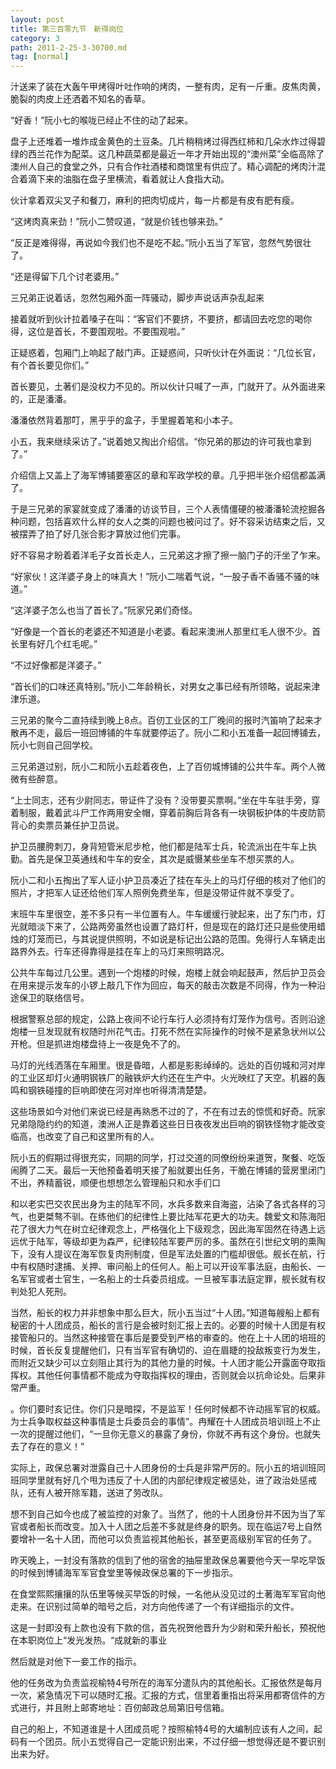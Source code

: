 ```yaml
---
layout: post
title: 第三百零九节　新得岗位
category: 3
path: 2011-2-25-3-30700.md
tag: [normal]
---
```


汁送来了装在大轰午甲烤得叶吐作响的烤肉，一整有肉，足有一斤重。皮焦肉黄，脆裂的肉皮上还洒着不知名的香草。

“好香！”阮小七的喉咙已经止不住的动了起来。

盘子上还堆着一堆炸成金黄色的土豆条。几片稍稍烤过得西红柿和几朵水炸过得碧绿的西兰花作为配菜。这几种蔬菜都是最近一年才开始出现的“澳州菜”全临高除了澳州人自己的食堂之外，只有合作社酒楼和商馆里有供应了。精心调配的烤肉汁混合着滴下来的油脂在盘子里横流，看着就让人食指大动。

伙计拿着双尖叉子和餐刀，麻利的把肉切成片，每一片都是有皮有肥有瘦。

“这烤肉真来劲！”阮小二赞叹道，“就是价钱也够来劲。”

“反正是难得得，再说如今我们也不是吃不起。”阮小五当了军官，忽然气势很壮了。

“还是得留下几个讨老婆用。”

三兄弟正说着话，忽然包厢外面一阵骚动，脚步声说话声杂乱起来

接着就听到伙计拉着嗓子在叫：“客官们不要挤，不要挤，都请回去吃您的喝你得，这位是首长，不要围观啦。不要围观啦。”

正疑惑着，包厢门上响起了敲门声。正疑惑间，只听伙计在外面说：“几位长官，有个首长要见你们。”

首长要见，土著们是没权力不见的。所以伙计只喊了一声，门就开了。从外面进来的，正是潘潘。

潘潘依然背着那叮，黑乎乎的盒子，手里握着笔和小本子。

小五，我来继续采访了。”说着她又掏出介绍信。“你兄弟的那边的许可我也拿到了。”

介绍信上又盖上了海军博铺要塞区的章和军政学校的章。几乎把半张介绍信都盖满了。

于是三兄弟的家宴就变成了潘潘的访谈节目，三个人表情僵硬的被潘潘轮流挖掘各种问题，包括喜欢什么样的女人之类的问题也被问过了。好不容采访结束之后，又被摆弄了拍了好几张合影才算放过他们完事。

好不容易才盼着着洋毛子女首长走人，三兄弟这才擦了擦一脑门子的汗坐了乍来。

“好家伙！这洋婆子身上的味真大！”阮小二喘着气说，“一股子香不香骚不骚的味道。”

“这洋婆子怎么也当了首长了。”阮家兄弟们奇怪。

“好像是一个首长的老婆还不知道是小老婆。看起来澳洲人那里红毛人很不少。首长里有好几个红毛呢。”

“不过好像都是洋婆子。”

“首长们的口味还真特别。”阮小二年龄稍长，对男女之事已经有所领略，说起来津津乐道。

三兄弟的聚今二直持续到晚上8点。百仞工业区的工厂晚间的报时汽笛响了起来才散再不走，最后一班回博铺的牛车就要停运了。阮小二和小五准备一起回博铺去，阮小七则自己回学校。

三兄弟道过别，阮小二和阮小五趁着夜色，上了百仞城博铺的公共牛车。两个人微微有些醉意。

“上士同志，还有少尉同志，带证件了没有？没带要买票啊。”坐在牛车驻手旁，穿着制服，戴着武斗尸工作两用安全帽，穿着前胸后背各有一块钢板护体的牛皮防箭背心的卖票员兼任护卫员说。

护卫员腰胯刺刀，身背短管米尼步枪，他们都是陆军士兵，轮流派出在牛车上执勤。首先是保卫英通线和牛车的安全，其次是威慑某些坐车不想买票的人。

阮小二和小五掏出了军人证小护卫员凑近了挂在车头上的马灯仔细的核对了他们的照片，才把军人证还给他们军人照例免费坐车，但是没带证件就不享受了。

末班牛车里很空，差不多只有一半位置有人。牛车缓缓行驶起来，出了东门市，灯光就暗淡下来了，公路两旁虽然也设置了路灯杆，但是现在的路灯还只是些使用蜡烛的灯笼而已，与其说提供照明，不如说是标记出公路的范围。免得行人车辆走出路界外去。行车还得靠得是挂在车上的马灯来照明路况。

公共牛车每过几公里。遇到一个炮楼的时候，炮楼上就会响起鼓声，然后护卫员会在用来提示发车的小锣上敲几下作为回应，每天的敲击次数是不同得，作为一种沿途保卫的联络信号。

根据警察总部的规定，公路上夜间不论行车行人必须持有灯笼作为信号。否则沿途炮楼一旦发现就有权随时州花气击。打死不然在实际操作的时候不是紧急状州以公开枪。但是抓进炮楼盘待上一夜是免不了的。

马灯的光线洒落在车厢里。很是昏暗，人都是影影绰绰的。远处的百仞城和河对岸的工业区却灯火通明钢铁厂的融铁炉大约还在生产中。火光映红了天空。机器的轰鸣和钢铁碰撞的巨响即使在河对岸也听得清清楚楚。

这些场景如今对他们来说已经是再熟悉不过的了，不在有过去的惊慌和好奇。阮家兄弟隐隐约约的知道，澳洲人正是靠着这些日日夜夜发出巨响的钢铁怪物才能改变临高，也改变了自己和这里所有的人。

阮小五的假期过得很充实，同期的同学，打过交道的同僚纷纷来道贺，聚餐、吃饭闹腾了二天。最后一天他预备着明天接了船就要出任务，干脆在博铺的营房里闭门不出，养精蓄锐，顺便也想想怎么管理船只和水手们口

和以老实巴交农民出身为主的陆军不同，水兵多数来自海盗，沾染了各式各样的习气，也更桀骜不驯。在练他们的纪律性上要比陆军花更大的功夫。魏爱文和陈海阳花了很大力气在树立纪律观念上，严格强化上下级观念，因此海军固然在待遇上远远优于陆军，等级却更为森严，纪律较陆军要严厉的多。虽然在引世纪文明的熏陶下，没有人提议在海军恢复肉刑制度，但是军法处置的门槛却很低。舰长在航，行中有权随时逮捕、关押、审问船上的任何人。船上可以开设军事法庭，由船长、一名军官或者士官生，一名船上的士兵委员组成。一旦被军事法庭定罪，舰长就有权判处犯人死刑。

当然，船长的权力并非想象中那么巨大，阮小五当过“十人团。”知道每艘船上都有秘密的十人团成员，船长的言行是会被时刻汇报上去的。必要的时候十人团是有权接管船只的。当然这种接管在事后是要受到严格的审查的。他在上十人团的培班的时候，首长反复提醒他们，只有当军官有确切的、迫在眉睫的投敌叛变行为发生，而附近又缺少可以立刻阻止其行为的其他力量的时候。十人团才能公开露面夺取指挥权。其他任何事情都不能成为夺取指挥权的理由，否则就会以抗命论处。后果非常严重。

。你们要时亥记住。你们只是暗探，不是监军！任何时候都不许动摇军官的权威。为士兵争取权益这种事情是士兵委员会的事情”。冉耀在十人团成员培训班上不止一次的提醒过他们，“一旦你无意义的暴露了身份，你就不再有这个身份。也就失去了存在的意义！”

实际上，政保总署对泄露自己十人团身份的士兵是非常严厉的。阮小五的培训班同班同学里就有好几个甩为违反了十人团的内部纪律规定被惩处，进了政治处惩戒队，还有人被开除军籍，送进了劳改队。

想不到自己如今也成了被监控的对象了。当然了，他的十人团身份并不因为当了军官或者船长而改变。加入十人团之后差不多就是终身的职务。现在临运7号上自然要增补一名十人团，而他可以负责监视其他船长，甚至更高级别军官的任务了。

昨天晚上，一封没有落款的信到了他的宿舍的抽屉里政保总署要他今天一早吃早饭的时候到博铺海军军官食堂里等候政保总署的下一步指示。

在食堂熙熙攘攘的队伍里等候买早饭的时候，一名他从没见过的土著海军军官向他走来。在识别过简单的暗号之后，对方向他传递了一个有详细指示的文件。

这是一封即没有上款也没有下款的信，首先祝贺他晋升为少尉和荣升船长，预祝他在本职岗位上“发光发热。“成就新的事业

然后就是对他下一妾工作的指示。

他的任务改为负责监视榆特4号所在的海军分遣队内的其他船长。汇报依然是每月一次，紧急情况下可以随时汇报。汇报的方式，信里着重指出将采用都寄信件的方式进行，并且附上邮寄地址：百仞邮政总局第旧号信箱。

自己的船上，不知道谁是十人团成员呢？按照榆特4号的大编制应该有人之间，起码有一个团员。阮小五觉得自己一定能识别出来，不过仔细一想觉得还是不要识别出来为好。